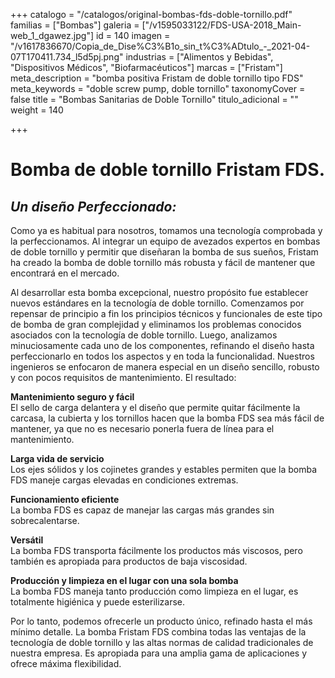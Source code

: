 +++
catalogo = "/catalogos/original-bombas-fds-doble-tornillo.pdf"
familias = ["Bombas"]
galeria = ["/v1595033122/FDS-USA-2018_Main-web_1_dgawez.jpg"]
id = 140
imagen = "/v1617836670/Copia_de_Dise%C3%B1o_sin_t%C3%ADtulo_-_2021-04-07T170411.734_l5d5pj.png"
industrias = ["Alimentos y Bebidas", "Dispositivos Médicos", "Biofarmacéuticos"]
marcas = ["Fristam"]
meta_description = "bomba positiva Fristam de doble tornillo tipo FDS"
meta_keywords = "doble screw pump, doble tornillo"
taxonomyCover = false
title = "Bombas Sanitarias de Doble Tornillo"
titulo_adicional = ""
weight = 140

+++
# Bomba de doble tornillo Fristam FDS. 

## _Un diseño Perfeccionado:_

Como ya es habitual para nosotros, tomamos una tecnología comprobada y la perfeccionamos. Al integrar un equipo de avezados expertos en bombas de doble tornillo y permitir que diseñaran la bomba de sus sueños, Fristam ha creado la bomba de doble tornillo más robusta y fácil de mantener que encontrará en el mercado.

Al desarrollar esta bomba excepcional, nuestro propósito fue establecer nuevos estándares en la tecnología de doble tornillo. Comenzamos por repensar de principio a fin los principios técnicos y funcionales de este tipo de bomba de gran complejidad y eliminamos los problemas conocidos asociados con la tecnología de doble tornillo. Luego, analizamos minuciosamente cada uno de los componentes, refinando el diseño hasta perfeccionarlo en todos los aspectos y en toda la funcionalidad. Nuestros ingenieros se enfocaron de manera especial en un diseño sencillo, robusto y con pocos requisitos de mantenimiento. El resultado:

**Mantenimiento seguro y fácil**  
El sello de carga delantera y el diseño que permite quitar fácilmente la carcasa, la cubierta y los tornillos hacen que la bomba FDS sea más fácil de mantener, ya que no es necesario ponerla fuera de línea para el mantenimiento.

**Larga vida de servicio**  
Los ejes sólidos y los cojinetes grandes y estables permiten que la bomba FDS maneje cargas elevadas en condiciones extremas.

**Funcionamiento eficiente**  
La bomba FDS es capaz de manejar las cargas más grandes sin sobrecalentarse.  
  
**Versátil**  
La bomba FDS transporta fácilmente los productos más viscosos, pero también es apropiada para productos de baja viscosidad.

**Producción y limpieza en el lugar con una sola bomba**  
La bomba FDS maneja tanto producción como limpieza en el lugar, es totalmente higiénica y puede esterilizarse.

Por lo tanto, podemos ofrecerle un producto único, refinado hasta el más mínimo detalle. La bomba Fristam FDS combina todas las ventajas de la tecnología de doble tornillo y las altas normas de calidad tradicionales de nuestra empresa. Es apropiada para una amplia gama de aplicaciones y ofrece máxima flexibilidad.